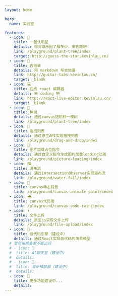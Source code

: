 ```yaml
---
layout: home

hero:
  name: 实验室

features:
  - icon: 👨
    title: 一起认明星
    details: 你对娱乐圈了解多少，来答题吧
    link: /playground/plant-tree/index
    target: http://guess-the-star.kevinlau.cn/
  - icon: 🎸
    title: 吉他谱
    details: 用 markdown 写吉他谱
    link: http://guitar-tabs.kevinlau.cn/
    target: _blank
  - icon: 💻
    title: 在线 react 编辑器
    details: 来 coding 吧
    link: http://react-live-editor.kevinlau.cn/
    target: _blank
  - icon: 🌲
    title: 种树
    details: 通过canvas随机种一棵树
    link: /playground/plant-tree/index
  - icon: 👋
    title: 拖拽列表
    details: 通过原生API实现拖拽列表
    link: /playground/drag-and-drop/index
  - icon: 🔧
    title: 图片加载占位指令
    details: 通过自定义指令生成图片加载loading动画
    link: /playground/picture-loading/index
  - icon: 🖼️
    title: 瀑布流
    details: 通过IntersectionObserver实现瀑布流
    link: /playground/water-fall/index
  - icon: 🔧
    title: canvas动态背景
    link: /playground/canvas-animate-point/index
  - icon: 🌧️
    title: canvas代码雨
    link: /playground/canvas-code-rain/index
  - icon: ⬆️
    title: 文件上传
    details: 原生js实现文件上传
    link: /playground/file-upload/index
  - icon: 🚀
    title: 低代码引擎（建设中）
    details: 通过React实现低代码的简易模型
  # 管局审核备案不能出现
  # - icon: 🤖
  #  title: AI聊天室（建设中）
  #  details:
  # - icon: 🎸
  #  title: 音乐播放器（建设中）
  #  details:
  - icon: 🚧
    title: 更多功能建设中...
    details:
---
```

